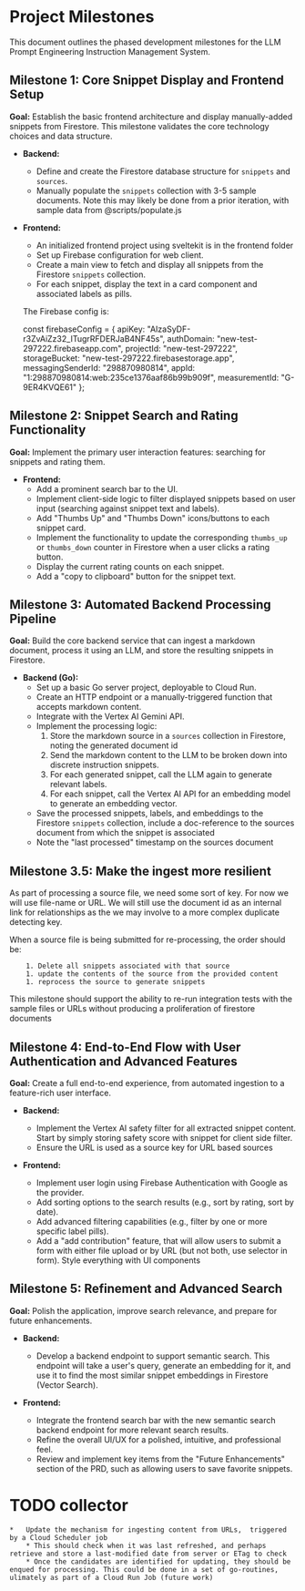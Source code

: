 # Project Milestones

This document outlines the phased development milestones for the LLM Prompt Engineering Instruction Management System.

## Milestone 1: Core Snippet Display and Frontend Setup

**Goal:** Establish the basic frontend architecture and display manually-added snippets from Firestore. This milestone validates the core technology choices and data structure.

*   **Backend:**
    *   Define and create the Firestore database structure for `snippets` and `sources`.
    *   Manually populate the `snippets` collection with 3-5 sample documents. Note this may likely be done from a prior iteration, with sample data from @scripts/populate.js

*   **Frontend:**
    *   An initialized frontend project using sveltekit is in the frontend folder
    *   Set up Firebase configuration for web client.
    *   Create a main view to fetch and display all snippets from the Firestore `snippets` collection. 
    *   For each snippet, display the text in a card component and associated labels as pills.

    The Firebase config is:

    const firebaseConfig = {
        apiKey: "AIzaSyDF-r3ZvAiZz32_ITugrRFDERJaB4NF45s",
        authDomain: "new-test-297222.firebaseapp.com",
        projectId: "new-test-297222",
        storageBucket: "new-test-297222.firebasestorage.app",
        messagingSenderId: "298870980814",
        appId: "1:298870980814:web:235ce1376aaf86b99b909f",
        measurementId: "G-9ER4KVQE61"
    };

## Milestone 2: Snippet Search and Rating Functionality

**Goal:** Implement the primary user interaction features: searching for snippets and rating them.

*   **Frontend:**
    *   Add a prominent search bar to the UI.
    *   Implement client-side logic to filter displayed snippets based on user input (searching against snippet text and labels).
    *   Add "Thumbs Up" and "Thumbs Down" icons/buttons to each snippet card.
    *   Implement the functionality to update the corresponding `thumbs_up` or `thumbs_down` counter in Firestore when a user clicks a rating button.
    *   Display the current rating counts on each snippet.
    *   Add a "copy to clipboard" button for the snippet text.

## Milestone 3: Automated Backend Processing Pipeline

**Goal:** Build the core backend service that can ingest a markdown document, process it using an LLM, and store the resulting snippets in Firestore.

*   **Backend (Go):**
    *   Set up a basic Go server project, deployable to Cloud Run.
    *   Create an HTTP endpoint or a manually-triggered function that accepts markdown content.
    *   Integrate with the Vertex AI Gemini API.
    *   Implement the processing logic:
        1. Store the markdown source in a `sources` collection in Firestore, noting the generated document id
        1.  Send the markdown content to the LLM to be broken down into discrete instruction snippets.
        1.  For each generated snippet, call the LLM again to generate relevant labels.
        1.  For each snippet, call the Vertex AI API for an embedding model to generate an embedding vector.
    *   Save the processed snippets, labels, and embeddings to the Firestore `snippets` collection, include a doc-reference to the sources document from which the snippet is associated
    *   Note the "last processed" timestamp on the sources document

## Milestone 3.5: Make the ingest more resilient

As part of processing a source file, we need some sort of key. For now we will use file-name or URL. We will still use the document id as an internal link for relationships as the we may involve to a more complex duplicate detecting key.

When a source file is being submitted for re-processing, the order should be:

        1. Delete all snippets associated with that source
        1. update the contents of the source from the provided content
        1. reprocess the source to generate snippets

This milestone should support the ability to re-run integration tests with the sample files or URLs without producing a proliferation of firestore documents

## Milestone 4: End-to-End Flow with User Authentication and Advanced Features

**Goal:** Create a full end-to-end experience, from automated ingestion to a feature-rich user interface.

*   **Backend:**

    *   Implement the Vertex AI safety filter for all extracted snippet content. Start by simply storing safety score with snippet for client side filter.
    *   Ensure the URL is used as a source key for URL based sources

*   **Frontend:**
    *   Implement user login using Firebase Authentication with Google as the provider.
    *   Add sorting options to the search results (e.g., sort by rating, sort by date).
    *   Add advanced filtering capabilities (e.g., filter by one or more specific label pills).
    *   Add a "add contribution" feature, that will allow users to submit a form with either file upload or by URL (but not both, use selector in form). Style everything with UI components

## Milestone 5: Refinement and Advanced Search

**Goal:** Polish the application, improve search relevance, and prepare for future enhancements.

*   **Backend:**
    *   Develop a backend endpoint to support semantic search. This endpoint will take a user's query, generate an embedding for it, and use it to find the most similar snippet embeddings in Firestore (Vector Search).

*   **Frontend:**
    *   Integrate the frontend search bar with the new semantic search backend endpoint for more relevant search results.
    *   Refine the overall UI/UX for a polished, intuitive, and professional feel.
    *   Review and implement key items from the "Future Enhancements" section of the PRD, such as allowing users to save favorite snippets.


# TODO collector

    *   Update the mechanism for ingesting content from URLs,  triggered by a Cloud Scheduler job
        * This should check when it was last refreshed, and perhaps retrieve and store a last-modified date from server or ETag to check
        * Once the candidates are identified for updating, they should be enqued for processing. This could be done in a set of go-routines, ulimately as part of a Cloud Run Job (future work)